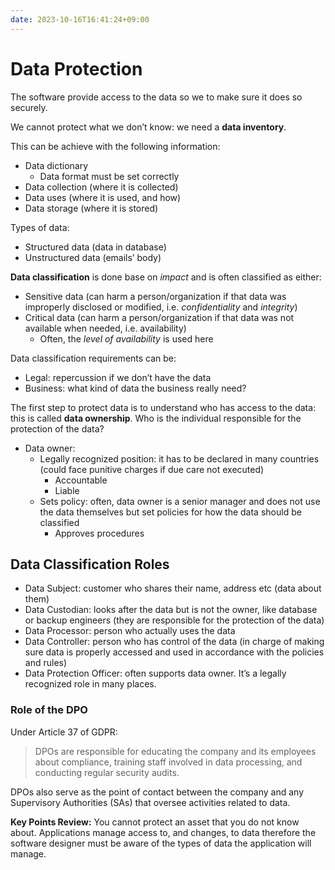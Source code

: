 ```yaml
---
date: 2023-10-16T16:41:24+09:00
---
```


# Data Protection

The software provide access to the data so we to make sure it does so securely.

We cannot protect what we don’t know: we need a **data inventory**.

This can be achieve with the following information:

-   Data dictionary
    -   Data format must be set correctly
-   Data collection (where it is collected)
-   Data uses (where it is used, and how)
-   Data storage (where it is stored)

Types of data:

-   Structured data (data in database)
-   Unstructured data (emails’ body)

**Data classification** is done base on *impact* and is often classified as
either:

-   Sensitive data (can harm a person/organization if that data was improperly
    disclosed or modified, i.e. *confidentiality* and *integrity*)
-   Critical data (can harm a person/organization if that data was not available
    when needed, i.e. availability)
    -   Often, the *level of availability* is used here

Data classification requirements can be:

-   Legal: repercussion if we don’t have the data
-   Business: what kind of data the business really need?

The first step to protect data is to understand who has access to the data: this
is called **data ownership**. Who is the individual responsible for the
protection of the data?

-   Data owner:
    -   Legally recognized position: it has to be declared in many countries
        (could face punitive charges if due care not executed)
        -   Accountable
        -   Liable
    -   Sets policy: often, data owner is a senior manager and does not use the
        data themselves but set policies for how the data should be classified
        -   Approves procedures

## Data Classification Roles

-   Data Subject: customer who shares their name, address etc (data about them)
-   Data Custodian: looks after the data but is not the owner, like database or
    backup engineers (they are responsible for the protection of the data)
-   Data Processor: person who actually uses the data
-   Data Controller: person who has control of the data (in charge of making
    sure data is properly accessed and used in accordance with the policies and
    rules)
-   Data Protection Officer: often supports data owner. It’s a legally
    recognized role in many places.

### Role of the DPO

Under Article 37 of GDPR:

> DPOs are responsible for educating the company and its employees about
> compliance, training staff involved in data processing, and conducting regular
> security audits.

DPOs also serve as the point of contact between the company and any Supervisory
Authorities (SAs) that oversee activities related to data.

**Key Points Review:** You cannot protect an asset that you do not know about.
Applications manage access to, and changes, to data therefore the software
designer must be aware of the types of data the application will manage.

